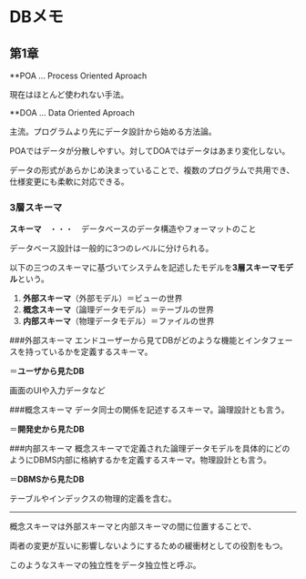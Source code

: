 # DBメモ
## 第1章
**POA ... Process Oriented Aproach

現在はほとんど使われない手法。

**DOA ... Data Oriented Aproach

主流。プログラムより先にデータ設計から始める方法論。

POAではデータが分散しやすい。対してDOAではデータはあまり変化しない。

データの形式があらかじめ決まっていることで、複数のプログラムで共用でき、仕様変更にも柔軟に対応できる。

### 3層スキーマ
**スキーマ**　・・・　データベースのデータ構造やフォーマットのこと

データベース設計は一般的に3つのレベルに分けられる。

以下の三つのスキーマに基づいてシステムを記述したモデルを**3層スキーマモデル**という。

1. **外部スキーマ**（外部モデル）＝ビューの世界
2. **概念スキーマ**（論理データモデル）＝テーブルの世界
3. **内部スキーマ**（物理データモデル）＝ファイルの世界

###外部スキーマ
エンドユーザーから見てDBがどのような機能とインタフェースを持っているかを定義するスキーマ。

＝**ユーザから見たDB**

画面のUIや入力データなど

###概念スキーマ
データ同士の関係を記述するスキーマ。論理設計とも言う。

＝**開発史から見たDB**

###内部スキーマ
概念スキーマで定義された論理データモデルを具体的にどのようにDBMS内部に格納するかを定義するスキーマ。物理設計とも言う。

＝**DBMSから見たDB**

テーブルやインデックスの物理的定義を含む。

***

概念スキーマは外部スキーマと内部スキーマの間に位置することで、

両者の変更が互いに影響しないようにするための緩衝材としての役割をもつ。

このようなスキーマの独立性をデータ独立性と呼ぶ。
